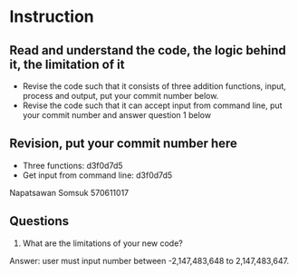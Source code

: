 ﻿# Instruction

## Read and understand the code, the logic behind it, the limitation of it
* Revise the code such that it consists of three addition functions, input, process and output, put your commit number below.
* Revise the code such that it can accept input from command line, put your commit number and answer question 1 below

## Revision, put your commit number here
* Three functions: d3f0d7d5
* Get input from command line: d3f0d7d5

Napatsawan Somsuk 570611017

## Questions
1. What are the limitations of your new code?

Answer: user must input number between -2,147,483,648 to 2,147,483,647.